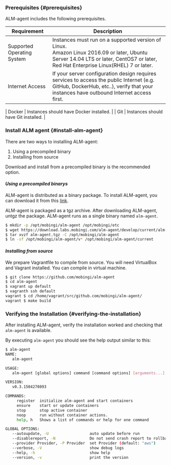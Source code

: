 ### Prerequisites {#prerequisites}
ALM-agent includes the following prerequisites.

|Requirement|Description|
| --------- | --------- |
| Supported Operating System | Instances must run on a supported version of Linux. <br> Amazon Linux 2016.09 or later, Ubuntu Server 14.04 LTS or later, CentOS7 or later, Red Hat Enterprise Linux(RHEL) 7 or later. |
| Internet Access | If your server configuration design requires services to access the public Internet (e.g. GitHub, DockerHub, etc..), verify that your instances have outbound Internet access first. |

| Docker | Instances should have Docker installed. |
| Git | Instances should have Git installed. |


### Install ALM agent {#install-alm-agent}
There are two ways to installing ALM-agent:

1. Using a precompiled binary
2. Installing from source

Download and install from a precompiled binary is the recommended option.


#### _**Using a precompiled binarys**_
ALM-agent is distributed as a binary package. To install ALM-agent, you can download it from this [link](https://download.labs.mobingi.com/alm-agent/master/current/alm-agent.tgz).

ALM-agent is packaged as a tgz archive. After downloading ALM-agent, untgz the package. ALM-agent runs as a single binary named `alm-agent`.


```bash
$ mkdir -p /opt/mobingi/alm-agent /opt/mobingi/etc
$ wget https://download.labs.mobingi.com/alm-agent/develop/current/alm-agent.tgz
$ tar xvzf alm-agent.tgz -C /opt/mobingi/alm-agent
$ ln -sf /opt/mobingi/alm-agent/v* /opt/mobingi/alm-agent/current
```

#### _**Installing from source**_
We prepare Vagrantfile to compile from source. You will need VirtualBox and Vagrant installed. You can compile in virtual machine.


```bash
$ git clone https://github.com/mobingi/alm-agent
$ cd alm-agent
$ vagrant up default
$ vagranth ssh default
vagrant $ cd /home/vagrant/src/github.com/mobingi/alm-agent/
vagrant $ make build
```

### Verifying the Installation {#verifying-the-installation}

After installing ALM-agent, verify the installation worked and checking that `alm-agent` is available.


By executing `alm-agent` you should see the help output similar to this:

```bash
$ alm-agent
NAME:
   alm-agent

USAGE:
   alm-agent [global options] command [command options] [arguments...]

VERSION:
   v0.3.1504270893

COMMANDS:
     register  initialize alm-agent and start containers
     ensure    start or update containers
     stop      stop active container
     noop      run without container actions.
     help, h   Shows a list of commands or help for one command

GLOBAL OPTIONS:
   --autoupdate, -U                  auto update before run
   --disablereport, -N               Do not send crash report to rollbar.
   --provider Provider, -P Provider  set Provider (default: "aws")
   --verbose, -V                     show debug logs
   --help, -h                        show help
   --version, -v                     print the version
```

